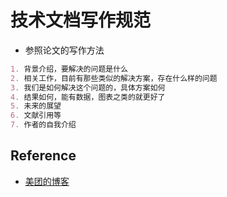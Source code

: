 # 技术文档写作规范

* 参照论文的写作方法
```md
1. 背景介绍，要解决的问题是什么
2. 相关工作，目前有那些类似的解决方案，存在什么样的问题
3. 我们是如何解决这个问题的，具体方案如何
4. 结果如何，能有数据，图表之类的就更好了
5. 未来的展望
6. 文献引用等
7. 作者的自我介绍
```

## Reference
* [美团的博客](https://tech.meituan.com/)
